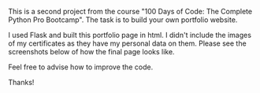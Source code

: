 This is a second project from the course "100 Days of Code: The Complete Python Pro Bootcamp".
The task is to build your own portfolio website.

I used Flask and built this portfolio page in html.
I didn't include the images of my certificates as they have my personal data on them.
Please see the screenshots below of how the final page looks like.

Feel free to advise how to improve the code.

Thanks!
